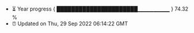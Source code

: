 - ⏳ Year progress { ██████████████████████▁▁▁▁▁▁▁▁ } 74.32 %
- ⏰ Updated on Thu, 29 Sep 2022 06:14:22 GMT

